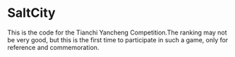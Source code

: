 # SaltCity
This is the code for the Tianchi Yancheng Competition.The ranking may not be very good, but this is the first time to participate in such a game, only for reference and commemoration.
